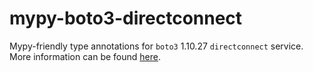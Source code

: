 # mypy-boto3-directconnect

Mypy-friendly type annotations for `boto3` 1.10.27 `directconnect` service.
More information can be found [here](https://github.com/vemel/mypy_boto3).
